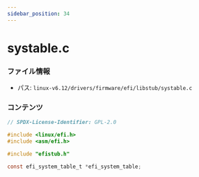 ```yaml
---
sidebar_position: 34
---
```

# systable.c

### ファイル情報

- パス: `linux-v6.12/drivers/firmware/efi/libstub/systable.c`

### コンテンツ

```c
// SPDX-License-Identifier: GPL-2.0

#include <linux/efi.h>
#include <asm/efi.h>

#include "efistub.h"

const efi_system_table_t *efi_system_table;

```
